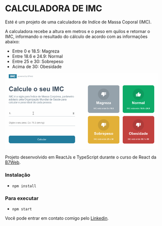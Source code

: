 # CALCULADORA DE IMC

Esté é um projeto de uma calculadora de Indíce de Massa Coporal (IMC).

A calculadora recebe a altura em metros e o peso em quilos e retornar o IMC, informando o resultado do cálculo de acordo com as informações abaixo:

* Entre 0 e 18.5: Magreza
* Entre 18.6 e 24.9: Normal
* Entre 25 e 30: Sobrepeso
* Acima de 30: Obesidade

![Gif Calculadora IMC](./readme_img/calculadoraImc.gif)

Projeto desenvolvido em ReactJs e TypeScript durante o curso de React da [B7Web](https://b7web.com.br).

### Instalação
- `npm install`

### Para executar
- `npm start`

Você pode entrar em contato comigo pelo [Linkedin](https://www.linkedin.com/in/seileremerson/).
 